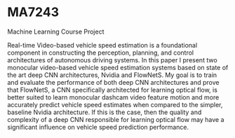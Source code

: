 # MA7243
Machine Learning Course Project

Real-time Video-based vehicle speed estimation is a foundational component in constructing the perception, planning, and control architectures of autonomous driving systems. In this paper I present two monocular video-based vehicle speed estimation systems based on state of the art deep CNN architectures, Nvidia and FlowNetS. My goal is to train and evaluate the performance of both deep CNN architectures and prove that FlowNetS, a CNN specifically architected for learning optical flow, is better suited to learn monocular dashcam video feature motion and more accurately predict vehicle speed estimates when compared to the simpler, baseline Nvidia architecture. If this is the case, then the quality and complexity of a deep CNN responsible for learning optical flow may have a significant influence on vehicle speed prediction performance.
